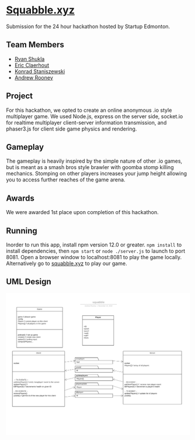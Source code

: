 # [Squabble.xyz](http://squabble.xyz)
Submission for the 24 hour hackathon hosted by Startup Edmonton.

## Team Members

* [Ryan Shukla](https://github.com/rpshukla)
* [Eric Claerhout](https://github.com/imswebra)
* [Konrad Staniszewski](https://github.com/KonradStanski)
* [Andrew Rooney](https://github.com/arrooney)

## Project
For this hackathon, we opted to create an online anonymous .io style multiplayer game. We used Node.js, express on the server side, socket.io for realtime multiplayer client-server information transmission, and phaser3.js for client side game physics and rendering.

## Gameplay
The gameplay is heavily inspired by the simple nature of other .io games, but is meant as a smash bros style brawler with goomba stomp killing mechanics. Stomping on other players increases your jump height allowing you to access further reaches of the game arena.

## Awards
We were awarded 1st place upon completion of this hackathon.

## Running
Inorder to run this app, install npm version 12.0 or greater. `npm install` to install dependencies, then `npm start` or `node ./server.js` to launch to port 8081. Open a browser window to localhost:8081 to play the game locally. Alternatively go to [squabble.xyz](http://squabble.xyz) to play our game.

## UML Design
![Alt text](./squabble.png)
